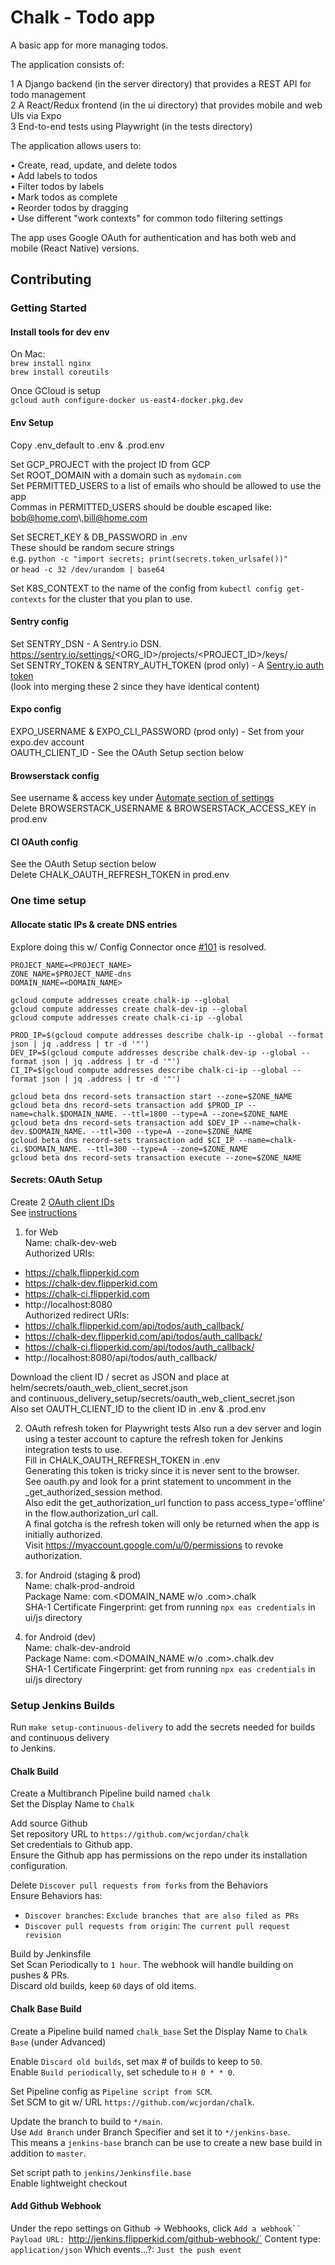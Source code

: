 # Chalk - Todo app
A basic app for more managing todos.  

The application consists of:  

 1 A Django backend (in the server directory) that provides a REST API for todo management  
 2 A React/Redux frontend (in the ui directory) that provides mobile and web UIs via Expo  
 3 End-to-end tests using Playwright (in the tests directory)  

The application allows users to:  

 • Create, read, update, and delete todos  
 • Add labels to todos  
 • Filter todos by labels  
 • Mark todos as complete  
 • Reorder todos by dragging  
 • Use different "work contexts" for common todo filtering settings  

The app uses Google OAuth for authentication and has both web and mobile (React Native) versions.  

## Contributing
### Getting Started
#### Install tools for dev env
On Mac:  
`brew install nginx`  
`brew install coreutils`  

Once GCloud is setup  
`gcloud auth configure-docker us-east4-docker.pkg.dev`  

#### Env Setup
Copy .env_default to .env & .prod.env  

Set GCP_PROJECT with the project ID from GCP  
Set ROOT_DOMAIN with a domain such as `mydomain.com`  
Set PERMITTED_USERS to a list of emails who should be allowed to use the app  
Commas in PERMITTED_USERS should be double escaped like: bob@home.com\\,bill@home.com  

Set SECRET_KEY & DB_PASSWORD in .env  
  These should be random secure strings  
  e.g. `python -c "import secrets; print(secrets.token_urlsafe())"`  
  or `head -c 32 /dev/urandom | base64`  

Set K8S_CONTEXT to the name of the config from `kubectl config get-contexts` for the cluster that you plan to use.  

#### Sentry config
Set SENTRY_DSN - A Sentry.io DSN.  https://sentry.io/settings/<ORG_ID>/projects/<PROJECT_ID>/keys/  
Set SENTRY_TOKEN & SENTRY_AUTH_TOKEN (prod only) - A [Sentry.io auth token](https://sentry.io/settings/account/api/auth-tokens/)  
(look into merging these 2 since they have identical content)

#### Expo config
EXPO_USERNAME & EXPO_CLI_PASSWORD (prod only) - Set from your expo.dev account  
OAUTH_CLIENT_ID - See the OAuth Setup section below  

#### Browserstack config
See username & access key under [Automate section of settings](https://www.browserstack.com/accounts/settings)  
Delete BROWSERSTACK_USERNAME & BROWSERSTACK_ACCESS_KEY in prod.env  

#### CI OAuth config
See the OAuth Setup section below  
Delete CHALK_OAUTH_REFRESH_TOKEN in prod.env  

### One time setup
#### Allocate static IPs & create DNS entries
Explore doing this w/ Config Connector once [#101](https://github.com/GoogleCloudPlatform/k8s-config-connector/issues/101) is resolved.

```
PROJECT_NAME=<PROJECT_NAME>
ZONE_NAME=$PROJECT_NAME-dns
DOMAIN_NAME=<DOMAIN_NAME>

gcloud compute addresses create chalk-ip --global
gcloud compute addresses create chalk-dev-ip --global
gcloud compute addresses create chalk-ci-ip --global

PROD_IP=$(gcloud compute addresses describe chalk-ip --global --format json | jq .address | tr -d '"')
DEV_IP=$(gcloud compute addresses describe chalk-dev-ip --global --format json | jq .address | tr -d '"')
CI_IP=$(gcloud compute addresses describe chalk-ci-ip --global --format json | jq .address | tr -d '"')

gcloud beta dns record-sets transaction start --zone=$ZONE_NAME
gcloud beta dns record-sets transaction add $PROD_IP --name=chalk.$DOMAIN_NAME. --ttl=1800 --type=A --zone=$ZONE_NAME
gcloud beta dns record-sets transaction add $DEV_IP --name=chalk-dev.$DOMAIN_NAME. --ttl=300 --type=A --zone=$ZONE_NAME
gcloud beta dns record-sets transaction add $CI_IP --name=chalk-ci.$DOMAIN_NAME. --ttl=300 --type=A --zone=$ZONE_NAME
gcloud beta dns record-sets transaction execute --zone=$ZONE_NAME

```

#### Secrets: OAuth Setup
Create 2 [OAuth client IDs](https://console.cloud.google.com/apis/credentials)  
See [instructions](https://docs.expo.dev/guides/authentication/#google)  

1) for Web  
Name: chalk-dev-web  
Authorized URIs:  
- https://chalk.flipperkid.com  
- https://chalk-dev.flipperkid.com  
- https://chalk-ci.flipperkid.com  
- http://localhost:8080  
Authorized redirect URIs:   
- https://chalk.flipperkid.com/api/todos/auth_callback/  
- https://chalk-dev.flipperkid.com/api/todos/auth_callback/  
- https://chalk-ci.flipperkid.com/api/todos/auth_callback/  
- http://localhost:8080/api/todos/auth_callback/  

Download the client ID / secret as JSON and place at helm/secrets/oauth_web_client_secret.json  
and continuous_delivery_setup/secrets/oauth_web_client_secret.json  
Also set OAUTH_CLIENT_ID to the client ID in .env & .prod.env

2) OAuth refresh token for Playwright tests
Also run a dev server and login using a tester account to capture the refresh token for Jenkins integration tests to use.  
Fill in CHALK_OAUTH_REFRESH_TOKEN in .env  
Generating this token is tricky since it is never sent to the browser.  
See oauth.py and look for a print statement to uncomment in the \_get_authorized_session method.  
Also edit the get_authorization_url function to pass access_type='offline' in the flow.authorization_url call.  
A final gotcha is the refresh token will only be returned when the app is initially authorized.  
Visit https://myaccount.google.com/u/0/permissions to revoke authorization.  

3) for Android (staging & prod)  
Name: chalk-prod-android  
Package Name: com.<DOMAIN_NAME w/o .com>.chalk  
SHA-1 Certificate Fingerprint: get from running `npx eas credentials` in ui/js directory  

4) for Android (dev)  
Name: chalk-dev-android  
Package Name: com.<DOMAIN_NAME w/o .com>.chalk.dev  
SHA-1 Certificate Fingerprint: get from running `npx eas credentials` in ui/js directory  

### Setup Jenkins Builds
Run `make setup-continuous-delivery` to add the secrets needed for builds and continuous delivery  
to Jenkins.

#### Chalk Build
Create a Multibranch Pipeline build named `chalk`  
Set the Display Name to `Chalk`

Add source Github  
Set repository URL to `https://github.com/wcjordan/chalk`  
Set credentials to Github app.  
Ensure the Github app has permissions on the repo under its installation configuration.  

Delete `Discover pull requests from forks` from the Behaviors  
Ensure Behaviors has:  
- `Discover branches`: `Exclude branches that are also filed as PRs`
- `Discover pull requests from origin`: `The current pull request revision`

Build by Jenkinsfile  
Set Scan Periodically to `1 hour`.  The webhook will handle building on pushes & PRs.  
Discard old builds, keep `60` days of old items.  

#### Chalk Base Build
Create a Pipeline build named `chalk_base`
Set the Display Name to `Chalk Base` (under Advanced)

Enable `Discard old builds`, set max # of builds to keep to `50`.  
Enable `Build periodically`, set schedule to `H 0 * * 0`.  

Set Pipeline config as `Pipeline script from SCM`.  
Set SCM to git w/ URL `https://github.com/wcjordan/chalk`.  

Update the branch to build to `*/main`.  
Use `Add Branch` under Branch Specifier and set it to `*/jenkins-base`.  
This means a `jenkins-base` branch can be use to create a new base build in addition to `master`.  

Set script path to `jenkins/Jenkinsfile.base`  
Enable lightweight checkout  

#### Add Github Webhook
Under the repo settings on Github -> Webhooks, click `Add a webhook``
Payload URL: `http://jenkins.flipperkid.com/github-webhook/`
Content type: `application/json`
Which events...?: `Just the push event`
